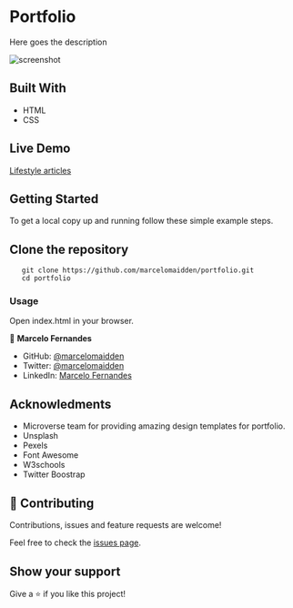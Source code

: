 # Portfolio

Here goes the description

![screenshot]()

## Built With

- HTML
- CSS

## Live Demo

[Lifestyle articles]()


## Getting Started

To get a local copy up and running follow these simple example steps.

## Clone the repository

```
   git clone https://github.com/marcelomaidden/portfolio.git
   cd portfolio
```

### Usage

Open index.html in your browser.

👤 **Marcelo Fernandes**

- GitHub: [@marcelomaidden](https://github.com/marcelomaidden)
- Twitter: [@marcelomaidden](https://twitter.com/marcelomaidden)
- LinkedIn: [Marcelo Fernandes](https://linkedin.com/in/marcelofernandesdearaujo)

## Acknowledments
- Microverse team for providing amazing design templates for portfolio.
- Unsplash
- Pexels
- Font Awesome
- W3schools
- Twitter Boostrap

## 🤝 Contributing

Contributions, issues and feature requests are welcome!

Feel free to check the [issues page](https://github.com/marcelomaidden/portfolio/issues/).

## Show your support

Give a ⭐️ if you like this project!
